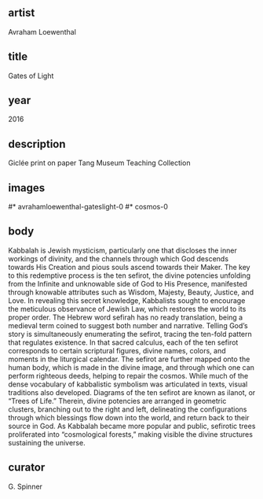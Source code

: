 ## artist
Avraham Loewenthal 

## title
Gates of Light

## year
2016 

## description
Giclée print on paper 
Tang Museum Teaching Collection 

## images
#* avrahamloewenthal-gateslight-0
#* cosmos-0

## body
Kabbalah is Jewish mysticism, particularly one that discloses the inner workings of divinity, and the channels through which God descends towards His Creation and pious souls ascend towards their Maker. The key to this redemptive process is the ten sefirot, the divine potencies unfolding from the Infinite and unknowable side of God to His Presence, manifested through knowable attributes such as Wisdom, Majesty, Beauty, Justice, and Love. In revealing this secret knowledge, Kabbalists sought to encourage the meticulous observance of Jewish Law, which restores the world to its proper order. The Hebrew word sefirah has no ready translation, being a medieval term coined to suggest both number and narrative. Telling God’s story is simultaneously enumerating the sefirot, tracing the ten-fold pattern that regulates existence. In that sacred calculus, each of the ten sefirot corresponds to certain scriptural figures, divine names, colors, and moments in the liturgical calendar. The sefirot are further mapped onto the human body, which is made in the divine image, and through which one can perform righteous deeds, helping to repair the cosmos. While much of the dense vocabulary of kabbalistic symbolism was articulated in texts, visual traditions also developed. Diagrams of the ten sefirot are known as ilanot, or “Trees of Life.” Therein, divine potencies are arranged in geometric clusters, branching out to the right and left, delineating the configurations through which blessings flow down into the world, and return back to their source in God. As Kabbalah became more popular and public, sefirotic trees proliferated into “cosmological forests,” making visible the divine structures sustaining the universe. 

## curator
G. Spinner